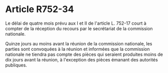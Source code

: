 # Article R752-34

Le délai de quatre mois prévu aux I et II de l'article L. 752-17 court à compter de la réception du recours par le secrétariat de la commission nationale.

Quinze jours au moins avant la réunion de la commission nationale, les parties sont convoquées à la réunion et informées que la commission nationale ne tiendra pas compte des pièces qui seraient produites moins de dix jours avant la réunion, à l'exception des pièces émanant des autorités publiques.
